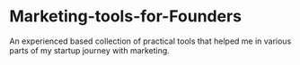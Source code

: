 # Marketing-tools-for-Founders
An experienced based collection of practical tools that helped me in various parts of my startup journey with marketing. 
